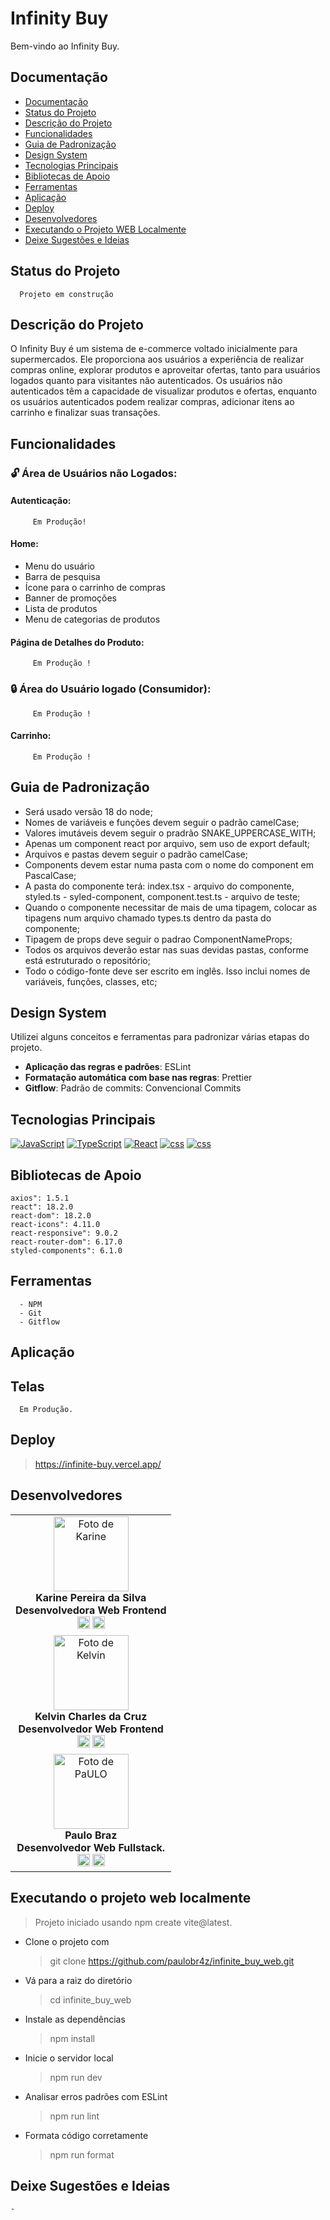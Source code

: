 # Infinity Buy

Bem-vindo ao Infinity Buy.

## Documentação

- [Documentação](#)
- [Status do Projeto](#status-do-projeto)
- [Descrição do Projeto](#descrição-do-projeto)
- [Funcionalidades](#funcionalidades)
- [Guia de Padronização](#guia-de-padronização)
- [Design System](#design-system)
- [Tecnologias Principais](#tecnologias-principais)
- [Bibliotecas de Apoio](#bibliotecas-de-apoio)
- [Ferramentas](#ferramentas)
- [Aplicação](#aplicação)
- [Deploy](#deploy)
- [Desenvolvedores](#desenvolvedores)
- [Executando o Projeto WEB Localmente](#executando-o-projeto-web-localmente)
- [Deixe Sugestões e Ideias](#deixe-sugest%C3%B5es-e-ideias)



## Status do Projeto

      Projeto em construção

## Descrição do Projeto

O Infinity Buy é um sistema de e-commerce voltado inicialmente para supermercados. Ele proporciona aos usuários a experiência de realizar compras online, explorar produtos e aproveitar ofertas, tanto para usuários logados quanto para visitantes não autenticados. Os usuários não autenticados têm a capacidade de visualizar produtos e ofertas, enquanto os usuários autenticados podem realizar compras, adicionar itens ao carrinho e finalizar suas transações.

## Funcionalidades

### 🔓 Área de Usuários não Logados:

#### Autenticação:

         Em Produção!

#### Home:

- Menu do usuário
- Barra de pesquisa
- Ícone para o carrinho de compras
- Banner de promoções
- Lista de produtos
- Menu de categorias de produtos

#### Página de Detalhes do Produto:

         Em Produção !

### 🔒 Área do Usuário logado (Consumidor):

         Em Produção !

#### Carrinho:

         Em Produção !

## Guia de Padronização

- Será usado versão 18 do node;
- Nomes de variáveis e funções devem seguir o padrão camelCase;
- Valores imutáveis devem seguir o pradrão SNAKE_UPPERCASE_WITH;
- Apenas um component react por arquivo, sem uso de export default;
- Arquivos e pastas devem seguir o padrão camelCase;
- Components devem estar numa pasta com o nome do component em PascalCase;
- A pasta do componente terá: index.tsx - arquivo do componente, styled.ts - syled-component, component.test.ts - arquivo de teste;
- Quando o componente necessitar de mais de uma tipagem, colocar as tipagens num arquivo chamado types.ts dentro da pasta do componente;
- Tipagem de props deve seguir o padrao ComponentNameProps;
- Todos os arquivos deverão estar nas suas devidas pastas, conforme está estruturado o repositório;
- Todo o código-fonte deve ser escrito em inglês. Isso inclui nomes de variáveis, funções, classes, etc;

## Design System

Utilizei alguns conceitos e ferramentas para padronizar várias etapas do projeto.

- **Aplicação das regras e padrões**: ESLint
- **Formatação automática com base nas regras**: Prettier
- **Gitflow**: Padrão de commits: Convencional Commits

## Tecnologias Principais

[![JavaScript](https://img.shields.io/badge/JavaScript-F7DF1E?style=for-the-badge&logo=javascript&logoColor=black)](https://developer.mozilla.org/pt-BR/docs/Web/JavaScript)
[![TypeScript](https://img.shields.io/badge/TypeScript-007ACC?style=for-the-badge&logo=typescript&logoColor=white)](https://www.typescriptlang.org/)
[![React](https://img.shields.io/badge/React-20232A?style=for-the-badge&logo=react&logoColor=61DAFB)](https://pt-br.legacy.reactjs.org/)
[![css](https://img.shields.io/badge/CSS3-1572B6?style=for-the-badge&logo=css3&logoColor=white)](https://developer.mozilla.org/pt-BR/docs/Web/CSS)
[![css](https://img.shields.io/badge/styled--components-DB7093?style=for-the-badge&logo=styled-components&logoColor=white)](https://styled-components.com//)

## Bibliotecas de Apoio

    axios": 1.5.1
    react": 18.2.0
    react-dom": 18.2.0
    react-icons": 4.11.0
    react-responsive": 9.0.2
    react-router-dom": 6.17.0
    styled-components": 6.1.0

## Ferramentas

      - NPM
      - Git
      - Gitflow

## Aplicação

## Telas

      Em Produção.

<!-- <p align="center">
  <img src="" alt="" width="350">
</p> -->

## Deploy

 >https://infinite-buy.vercel.app/

## Desenvolvedores

<table align="center">
   <tr>
    <td align="center">
      <div>
        <img src="https://avatars.githubusercontent.com/u/114251625?s=96&v=4" width="120px;" alt="Foto de Karine"/><br>
          <b> Karine Pereira da Silva </b><br>
          <b> Desenvolvedora Web Frontend </b><br>
            <a href="https://www.linkedin.com/in/devkarine/" alt="Linkedin"><img src="https://img.shields.io/badge/LinkedIn-0077B5?style=for-the-badge&logo=linkedin&logoColor=white" height="20"></a>
            <a href="https://github.com/devkarine" alt="GitHub"><img src="https://img.shields.io/badge/GitHub-100000?style=for-the-badge&logo=github&logoColor=white" height="20"></a>

  </tr>

  </tr>

  <tr>
    <td align="center">
      <div>
         <img src="https://avatars.githubusercontent.com/u/110488969?v=4" width="120px;" alt="Foto de Kelvin"/><br>
          <b>Kelvin Charles da Cruz</b><br>
          <b> Desenvolvedor Web Frontend</b><br>
            <a href="https://www.linkedin.com/in/kelvin-charles/" alt="Linkedin"><img src="https://img.shields.io/badge/LinkedIn-0077B5?style=for-the-badge&logo=linkedin&logoColor=white"/ height="20"></a>
         <a href="https://github.com/kelvincharlesdev" alt="GitHub"><img src="https://img.shields.io/badge/GitHub-100000?style=for-the-badge&logo=github&logoColor=white" height="20"></a>

  </tr>

  <tr>
    <td align="center">
      <div>
        <img src="https://avatars.githubusercontent.com/u/52705622?v=4" width="120px;" alt="Foto de PaULO"/><br>
          <b> Paulo Braz</b><br>
          <b> Desenvolvedor Web Fullstack. </b><br>
            <a href="https://www.linkedin.com/in/paulobr4z/" alt="Linkedin"><img src="https://img.shields.io/badge/LinkedIn-0077B5?style=for-the-badge&logo=linkedin&logoColor=white"/ height="20"></a>
             <a href="https://github.com/paulobr4z" alt="GitHub"><img src="https://img.shields.io/badge/GitHub-100000?style=for-the-badge&logo=github&logoColor=white" height="20"></a>

  </tr>

</table>



## Executando o projeto web localmente

> Projeto iniciado usando npm create vite@latest.

- Clone o projeto com

  > git clone https://github.com/paulobr4z/infinite_buy_web.git

- Vá para a raiz do diretório

  > cd infinite_buy_web

- Instale as dependências

  > npm install

- Inicie o servidor local

  > npm run dev

- Analisar erros padrões com ESLint

  > npm run lint

- Formata código corretamente

  > npm run format

  

## Deixe Sugestões e Ideias

    -


